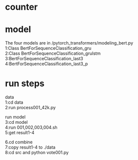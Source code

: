 # counter  
# model
The four models are in /pytorch_transformers/modeling_bert.py  
1:Class BertForSequenceClassification_gru  
2:Class BertForSequenceClassification_grulstm  
3:BertForSequenceClassification_last3  
4:BertForSequenceClassification_last3_p  


# run steps  
data   
1:cd data  
2:run process001_42k.py  

run model  
3:cd model  
4:run 001,002,003,004.sh  
5:get result1-4  



6.cd combine  
7:copy result1-4 to  ./data  
8:cd src and python vote001.py  
